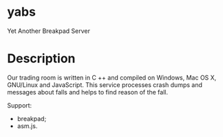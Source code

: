 # yabs
Yet Another Breakpad Server

# Description 

Our trading room is written in C ++ and compiled on Windows, Mac OS X, GNU/Linux and JavaScript. This service processes crash dumps and messages about falls and helps to find reason of the fall.

Support:
* breakpad;
* asm.js.